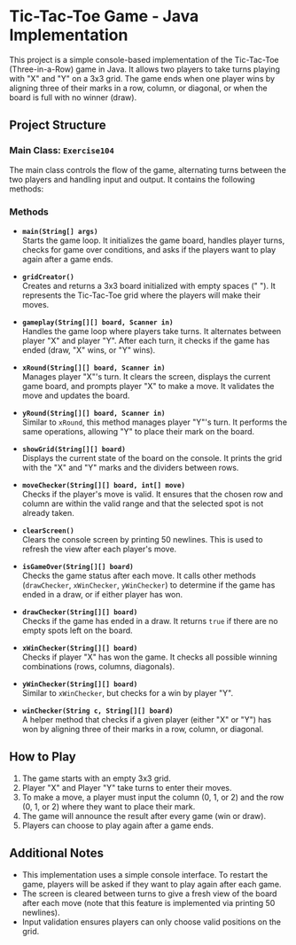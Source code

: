 # Tic-Tac-Toe Game - Java Implementation

This project is a simple console-based implementation of the Tic-Tac-Toe (Three-in-a-Row) game in Java. It allows two players to take turns playing with "X" and "Y" on a 3x3 grid. The game ends when one player wins by aligning three of their marks in a row, column, or diagonal, or when the board is full with no winner (draw).

## Project Structure

### Main Class: `Exercise104`

The main class controls the flow of the game, alternating turns between the two players and handling input and output. It contains the following methods:

### Methods

- **`main(String[] args)`**  
  Starts the game loop. It initializes the game board, handles player turns, checks for game over conditions, and asks if the players want to play again after a game ends.

- **`gridCreator()`**  
  Creates and returns a 3x3 board initialized with empty spaces (" "). It represents the Tic-Tac-Toe grid where the players will make their moves.

- **`gameplay(String[][] board, Scanner in)`**  
  Handles the game loop where players take turns. It alternates between player "X" and player "Y". After each turn, it checks if the game has ended (draw, "X" wins, or "Y" wins).

- **`xRound(String[][] board, Scanner in)`**  
  Manages player "X"'s turn. It clears the screen, displays the current game board, and prompts player "X" to make a move. It validates the move and updates the board.

- **`yRound(String[][] board, Scanner in)`**  
  Similar to `xRound`, this method manages player "Y"'s turn. It performs the same operations, allowing "Y" to place their mark on the board.

- **`showGrid(String[][] board)`**  
  Displays the current state of the board on the console. It prints the grid with the "X" and "Y" marks and the dividers between rows.

- **`moveChecker(String[][] board, int[] move)`**  
  Checks if the player's move is valid. It ensures that the chosen row and column are within the valid range and that the selected spot is not already taken.

- **`clearScreen()`**  
  Clears the console screen by printing 50 newlines. This is used to refresh the view after each player's move.

- **`isGameOver(String[][] board)`**  
  Checks the game status after each move. It calls other methods (`drawChecker`, `xWinChecker`, `yWinChecker`) to determine if the game has ended in a draw, or if either player has won.

- **`drawChecker(String[][] board)`**  
  Checks if the game has ended in a draw. It returns `true` if there are no empty spots left on the board.

- **`xWinChecker(String[][] board)`**  
  Checks if player "X" has won the game. It checks all possible winning combinations (rows, columns, diagonals).

- **`yWinChecker(String[][] board)`**  
  Similar to `xWinChecker`, but checks for a win by player "Y".

- **`winChecker(String c, String[][] board)`**  
  A helper method that checks if a given player (either "X" or "Y") has won by aligning three of their marks in a row, column, or diagonal.

## How to Play

1. The game starts with an empty 3x3 grid.
2. Player "X" and Player "Y" take turns to enter their moves.
3. To make a move, a player must input the column (0, 1, or 2) and the row (0, 1, or 2) where they want to place their mark.
4. The game will announce the result after every game (win or draw).
5. Players can choose to play again after a game ends.

## Additional Notes

- This implementation uses a simple console interface. To restart the game, players will be asked if they want to play again after each game.
- The screen is cleared between turns to give a fresh view of the board after each move (note that this feature is implemented via printing 50 newlines).
- Input validation ensures players can only choose valid positions on the grid.